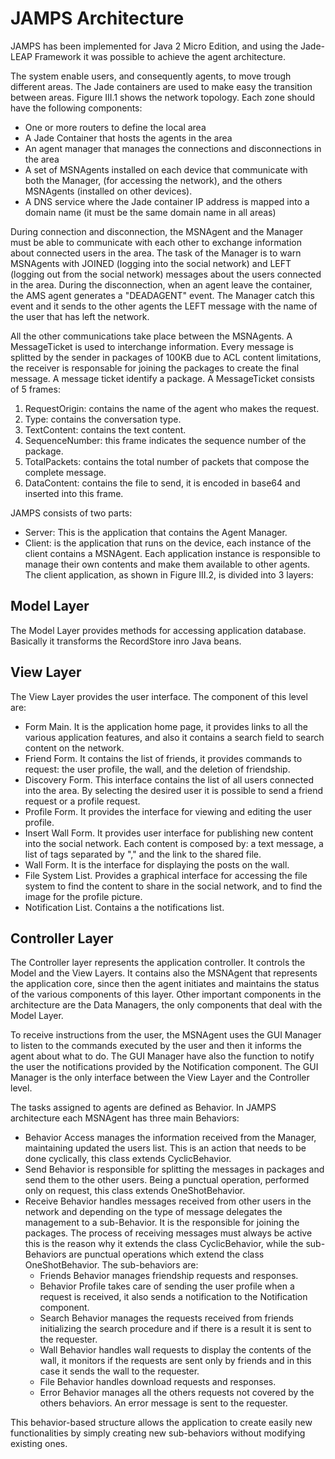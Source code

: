 # JAMPS Architecture #
JAMPS has been implemented for Java 2 Micro Edition, and using the Jade-LEAP Framework it was possible to achieve the agent architecture.

The system enable users, and consequently agents, to move trough different areas. The Jade containers are used to make easy the transition between areas. Figure III.1 shows the network topology. Each zone should have the following components:

  * One or more routers to define the local area
  * A Jade Container that hosts the agents  in the area
  * An agent manager that manages the connections and disconnections in the area
  * A set of MSNAgents installed on each device that communicate with both the Manager, (for accessing  the network), and the others MSNAgents (installed on other devices).
  * A DNS service where the Jade container IP address is mapped into a domain name (it must be the same domain name in all areas)

During connection and disconnection, the MSNAgent and the Manager must be able to communicate with each other to exchange information about connected users in the area. The task of the Manager is to warn MSNAgents with JOINED (logging into the social network) and LEFT (logging out from the social network) messages about the users connected in the area. During the disconnection, when an agent leave the container, the AMS agent generates a "DEADAGENT" event. The Manager catch this event and it sends to the other agents the LEFT message with the name of the user that has left the network.


All the other communications take place between the MSNAgents. A MessageTicket is used to interchange information. Every message is splitted by the sender in packages of 100KB due to ACL content limitations, the receiver is responsable for joining the packages to create the final message. A message ticket identify a package. A MessageTicket consists of 5 frames:

  1. RequestOrigin: contains the name of the agent who makes the request.
  1. Type: contains the conversation type.
  1. TextContent: contains the text content.
  1. SequenceNumber: this frame indicates the sequence number of the package.
  1. TotalPackets: contains the total number of packets that compose the complete message.
  1. DataContent: contains the file to send, it is encoded in base64 and inserted into this frame.

JAMPS consists of two parts:
  * Server: This is the application that contains the Agent Manager.
  * Client: is the application that runs on the device, each instance of the client contains a MSNAgent. Each application instance is responsible to manage their own contents and make them available to other agents. The client application, as shown in Figure III.2, is divided into 3 layers:

## Model Layer ##
The Model Layer provides methods for accessing application database. Basically it transforms the RecordStore inro Java beans.

## View  Layer ##
The View Layer provides the user interface. The component of this level are:
  * Form Main. It is the application home page, it provides links to all the various application features, and also it contains a search field to search content on the network.
  * Friend Form. It contains the list of friends, it provides commands to request: the user profile, the wall, and the deletion of friendship.
  * Discovery Form. This interface contains the list of all users connected into the area. By selecting the desired user it is possible to send a friend request or a profile request.
  * Profile Form. It provides the interface for viewing and editing the user profile.
  * Insert Wall Form. It provides user interface for publishing new content into the social network. Each content is composed by: a text message, a list of tags separated by "," and the link to the shared file.
  * Wall Form. It is the interface for displaying the posts on the wall.
  * File System List. Provides a graphical interface for accessing the file system to find the content to share in the social network, and to find the image for the profile picture.
  * Notification List. Contains a the notifications list.

## Controller  Layer ##
The Controller layer represents the application controller. It controls the Model and the View Layers. It contains also the MSNAgent that represents the application core, since then  the agent initiates and maintains the status of the various components of this layer. Other important components in the architecture are the Data Managers, the only components that deal with the Model Layer.


To receive instructions from the user, the MSNAgent uses the GUI Manager to listen to the commands executed by the user and then it informs the agent about what to do. The GUI Manager have also the function to notify the user the notifications provided by the Notification component. The GUI Manager is the only interface between the View Layer and the  Controller level.

The tasks assigned to agents are defined as Behavior. In  JAMPS architecture each MSNAgent has three main Behaviors:
  * Behavior Access manages the information received from the Manager, maintaining updated the users list. This is an action that needs to be done cyclically, this class extends CyclicBehavior.
  * Send Behavior is responsible for splitting the messages in packages and send them to the other users. Being a punctual operation, performed only on request, this class extends OneShotBehavior.
  * Receive Behavior handles messages received from other users in the network and depending on the type of message delegates the management to a sub-Behavior. It is the responsible for joining the packages. The process of receiving messages must always be active this is the reason why it extends the class CyclicBehavior, while the sub-Behaviors are punctual operations which extend the class OneShotBehavior. The sub-behaviors are:
    * Friends Behavior manages friendship requests and responses.
    * Behavior Profile takes care of sending the user profile when a request is received, it also sends a notification to the Notification component.
    * Search Behavior manages the requests received from friends initializing the search procedure and if there is a result it is sent to the requester.
    * Wall Behavior handles wall requests to display the contents of the wall, it monitors if the requests are sent only by friends and in this case it sends the wall to the requester.
    * File Behavior handles download requests and responses.
    * Error Behavior manages all the others requests not covered by the others behaviors. An error message is sent to the requester.

This behavior-based structure allows the application to create easily new functionalities by simply creating new sub-behaviors without modifying existing ones.